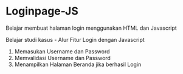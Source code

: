 # Loginpage-JS
Belajar membuat halaman login menggunakan HTML dan Javascript

Belajar studi kasus - Alur Fitur Login dengan Javascript

1. Memasukan Username dan Password
2. Memvalidasi Username dan Password
3. Menampilkan Halaman Beranda jika berhasil Login

